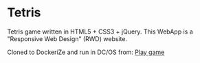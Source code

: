 # Tetris
Tetris game written in HTML5 + CSS3 + jQuery. This WebApp is a "Responsive Web Design" (RWD) website. 

Cloned to DockeriZe and run in DC/OS from:
<a href="https://tetris-90067.firebaseapp.com">Play game</a>

